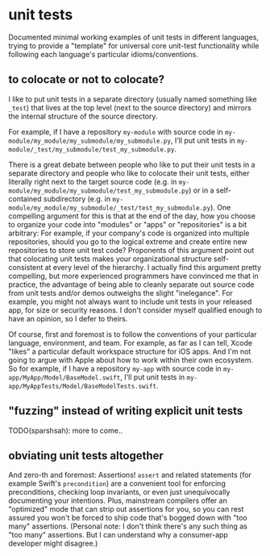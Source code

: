 # unit tests

Documented minimal working examples of unit tests in different languages,
trying to provide a "template" for universal core unit-test functionality
while following each language's particular idioms/conventions.

## to colocate or not to colocate?

I like to put unit tests in a separate directory (usually named something like `_test`)
that lives at the top level (next to the source directory) and mirrors the
internal structure of the source directory.

For example, if I have a repository `my-module` with
source code in `my-module/my_module/my_submodule/my_submodule.py`, I'll put
unit tests in `my-module/_test/my_submodule/test_my_submodule.py`.

There is a great debate between people who like to put their unit tests
in a separate directory and people who like to colocate their
unit tests, either literally right next to the target source code (e.g.
in `my-module/my_module/my_submodule/test_my_submodule.py`) or
in a self-contained subdirectory (e.g. in
`my-module/my_module/my_submodule/_test/test_my_submodule.py`).
One compelling argument for this is that at the end of the day,
how you choose to organize your code into "modules" or "apps"
or "repositories" is a bit arbitrary: For example, if your company's
code is organized into multiple repositories, should you go to the logical
extreme and create entire new repositories to store unit test code?
Proponents of this argument point out that colocating unit tests
makes your organizational structure self-consistent at every level
of the hierarchy. I actually find this argument pretty compelling,
but more experienced programmers have convinced me that in practice,
the advantage of being able to cleanly separate out source code
from unit tests and/or demos outweighs the slight "inelegance".
For example, you might not always want to include unit tests in
your released app, for size or security reasons.
I don't consider myself qualified enough to have an opinion,
so I defer to theirs.

Of course, first and foremost is to follow the conventions of your
particular language, environment, and team. For example, as far as I can tell,
Xcode "likes" a particular default workspace structure for iOS apps.
And I'm not going to argue with Apple about how to work within
their own ecosystem. So for example,
if I have a repository `my-app` with source code in
`my-app/MyApp/Model/BaseModel.swift`, I'll put unit tests in
`my-app/MyAppTests/Model/BaseModelTests.swift`.

## "fuzzing" instead of writing explicit unit tests

TODO(sparshsah): more to come..

## obviating unit tests altogether

And zero-th and foremost: Assertions! `assert` and related statements
(for example Swift's `precondition`) are a convenient tool for
enforcing preconditions, checking loop invariants, or even just
unequivocally documenting your intentions. Plus, mainstream compilers offer an
"optimized" mode that can strip out assertions for you, so you can rest
assured you won't be forced to ship code that's bogged down
with "too many" assertions. (Personal note: I don't think there's any
such thing as "too many" assertions. But I can understand why a
consumer-app developer might disagree.)
